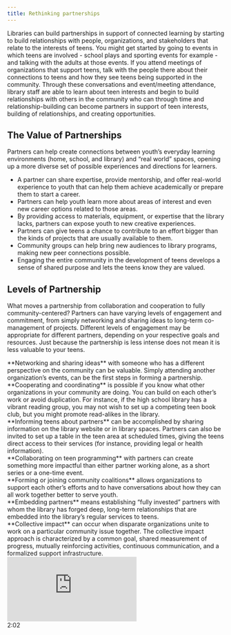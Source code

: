 ```yaml
---
title: Rethinking partnerships
---
```


Libraries can build partnerships in support of connected learning by starting to build relationships with people, organizations, and stakeholders that relate to the interests of teens.  You might get started by going to events in which teens are involved - school plays and sporting events for example - and talking with the adults at those events. If you attend meetings of organizations that support teens, talk with the people there about their connections to teens and  how they see teens being supported in the community.  Through these conversations and event/meeting attendance, library staff are able to learn about teen interests and begin to build relationships with others in the community who can through time and relationship-building can become partners in support of teen interests, building of relationships, and creating opportunities.

<div class="callout info" markdown="1">

## The Value of Partnerships
Partners can help create connections between youth’s everyday learning environments (home, school, and library) and “real world” spaces, opening up a more diverse set of possible experiences and directions for learners.
* A partner can share expertise, provide mentorship, and offer real-world experience to youth that can help them achieve academically or prepare them to start a career.
* Partners can help youth learn more about areas of interest and even new career options related to those areas.
* By providing access to materials, equipment, or expertise that the library lacks, partners can expose youth to new creative experiences.
* Partners can give teens a chance to contribute to an effort bigger than the kinds of projects that are usually available to them.
* Community groups can help bring new audiences to library programs, making new peer connections possible.
* Engaging the entire community in the development of teens develops a sense of shared purpose and lets the teens know they are valued.
</div>

## Levels of Partnership


What moves a partnership from collaboration and cooperation to fully community-centered? Partners can have varying levels of engagement and commitment, from simply networking and sharing ideas to long-term co-management of projects. Different levels of engagement may be appropriate for different partners, depending on your respective goals and resources. Just because the partnership is less intense does not mean it is less valuable to your teens.

<div class="colorhighlight color1" markdown="1">
**Networking and sharing ideas** with someone who has a different perspective on the community can be valuable. Simply attending another organization’s events, can be the first steps in forming a partnership.
</div>

<div class="colorhighlight color1" markdown="1">
**Cooperating and coordinating** is possible if you know what other organizations in your community are doing. You can build on each other’s work or avoid duplication. For instance, if the high school library has a vibrant reading group, you may not wish to set up a competing teen book club, but you might promote read-alikes in the library.
</div>

<div class="colorhighlight color1" markdown="1">
**Informing teens about partners** can be accomplished by sharing information on the library website or in library spaces. Partners can also be invited to set up a table in the teen area at scheduled times, giving the teens direct access to their services (for instance, providing legal or health information).
</div>

<div class="colorhighlight color1" markdown="1">
**Collaborating on teen programming** with partners can create something more impactful than either partner working alone, as a short series or a one-time event.
</div>

<div class="colorhighlight color1" markdown="1">
**Forming or joining community coalitions** allows organizations to support each other’s efforts and to have conversations about how they can all work together better to serve youth.
</div>

<div class="colorhighlight color1" markdown="1">
**Embedding partners** means establishing “fully invested” partners with whom the library has forged deep, long-term relationships that are embedded into the library’s regular services to teens.
</div>

<div class="colorhighlight color1" markdown="1">
**Collective impact** can occur when disparate organizations unite to work on a particular community issue together. The collective impact approach is characterized by a common goal, shared measurement of progress, mutually reinforcing activities, continuous communication, and a formalized support infrastructure. 

<div class="callout videos" markdown="1">
<iframe src="https://www.youtube.com/embed/pzmMk63ihNM" frameborder="0" allow="autoplay; encrypted-media" allowfullscreen></iframe>
<div class="videotime">2:02</div></div>
